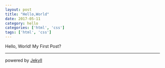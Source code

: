 ```yaml
---
layout: post
title: "Hello,World"
date: 2017-05-11
category: hello
categories: ['html', 'css']
tags: ['html', 'css']
---
```


Hello, World!
My First Post?
___
powered by [Jekyll](http://jekyllrb.com) 
